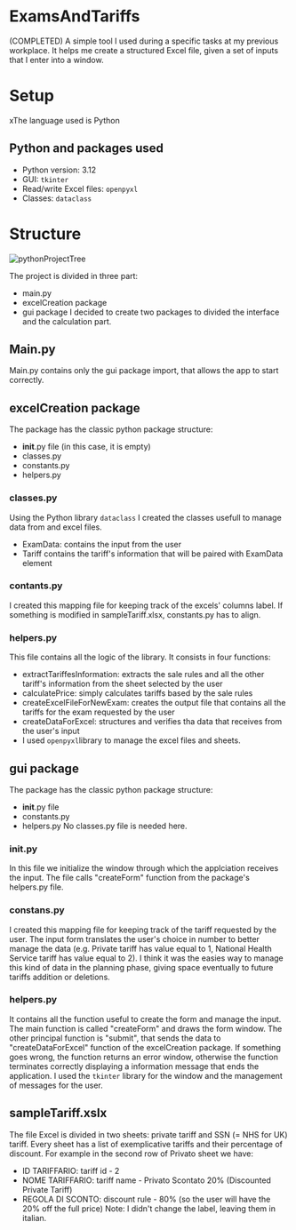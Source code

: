 # ExamsAndTariffs

(COMPLETED) A simple tool I used during a specific tasks at my previous workplace. It helps me create a structured Excel file, given a set of inputs that I enter into a window.

# Setup
xThe language used is Python
## Python and packages used
- Python version: 3.12
- GUI: `tkinter`
- Read/write Excel files: `openpyxl`
- Classes: `dataclass`

# Structure
![pythonProjectTree](https://github.com/emmedibi/ExamsAndTariffs/assets/55384897/87e1d83b-9dd8-49f3-9de7-897b03a35ed5)

The project is divided in three part:
- main.py
- excelCreation package
- gui package
I decided to create two packages to divided the interface and the calculation part.
## Main.py
Main.py contains only the gui package import, that allows the app to start correctly.
## excelCreation package
The package has the classic python package structure:
- __init__.py file (in this case, it is empty)
- classes.py
- constants.py
- helpers.py
### classes.py
Using the Python library `dataclass` I created the classes usefull to manage data from and excel files.
- ExamData: contains the input from the user
- Tariff contains the tariff's information that will be paired with ExamData element
### contants.py
I created this mapping file for keeping track of the excels' columns label. If something is modified in sampleTariff.xlsx, constants.py has to align.
### helpers.py
This file contains all the logic of the library. It consists in four functions:
- extractTariffesInformation: extracts the sale rules and all the other tariff's information from the sheet selected by the user
- calculatePrice: simply calculates tariffs based by the sale rules
- createExcelFileForNewExam: creates the output file that contains all the tariffs for the exam requested by the user
- createDataForExcel: structures and verifies tha data that receives from the user's input
- I used `openpyxl`library to manage the excel files and sheets.
## gui package
The package has the classic python package structure:
- __init__.py file
- constants.py
- helpers.py
No classes.py file is needed here.
### __init__.py
In this file we initialize the window through which the applciation receives the input. The file calls "createForm" function from the package's helpers.py file.
### constans.py 
I created this mapping file for keeping track of the tariff requested by the user. The input form translates the user's choice in number to better manage the data (e.g. Private tariff has value equal to 1, National Health Service tariff has value equal to 2). I think it was the easies way to manage this kind of data in the planning phase, giving space eventually to future tariffs addition or deletions.
### helpers.py
It contains all the function useful to create the form and manage the input. The main function is called "createForm" and draws the form window. The other principal function is "submit", that sends the data to "createDataForExcel" function of the excelCreation package. If something goes wrong, the function returns an error window, otherwise the function terminates correctly displaying a information message that ends the application. I used the `tkinter` library for the window and the management of messages for the user.

## sampleTariff.xslx
The file Excel is divided in two sheets: private tariff and SSN (= NHS for UK) tariff. Every sheet has a list of exemplicative tariffs and their percentage of discount. 
For example in the second row of Privato sheet we have:
- ID TARIFFARIO: tariff id - 2
- NOME TARIFFARIO: tariff name - Privato Scontato 20% (Discounted Private Tariff)
- REGOLA DI SCONTO: discount rule - 80% (so the user will have the 20% off the full price)
Note: I didn't change the label, leaving them in italian.
